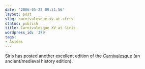 ```yaml
---
date: '2006-05-22 09:31:56'
layout: post
slug: carnivalesque-xv-at-siris
status: publish
title: Carnivalesque XV at Siris
wordpress_id: '379'
tags:
- Asides
---
```


Siris has posted another excellent edition of the [Carnivalesque](http://branemrys.blogspot.com/2006/05/carnivalesque-xv.html) (an ancient/medieval history edition). 
